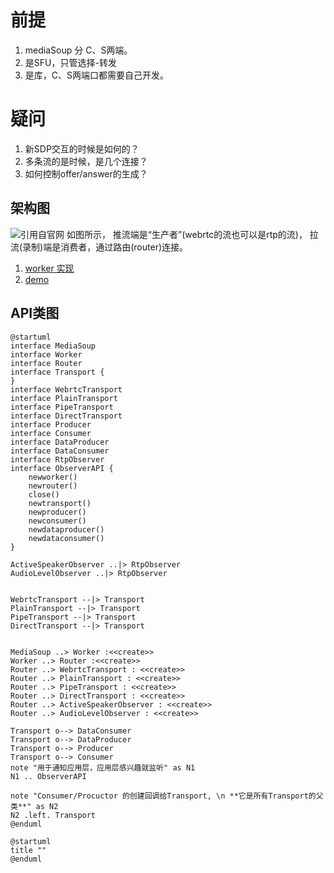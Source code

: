 
# 前提
1. mediaSoup 分 C、S两端。  
1. 是SFU，只管选择-转发
1. 是库，C、S两端口都需要自己开发。
# 疑问
1. 新SDP交互的时候是如何的？
1. 多条流的是时候，是几个连接？
1. 如何控制offer/answer的生成？

## 架构图
![引用自官网](https://mediasoup.org/images/mediasoup-v3-architecture-01.svg)
如图所示， 推流端是“生产者”(webrtc的流也可以是rtp的流)， 拉流(录制)端是消费者，通过路由(router)连接。
1. [worker 实现](./worker.md)
1. [demo](./demo.md)
## API类图
```plantuml
@startuml
interface MediaSoup
interface Worker
interface Router
interface Transport {
}
interface WebrtcTransport
interface PlainTransport
interface PipeTransport
interface DirectTransport
interface Producer
interface Consumer
interface DataProducer
interface DataConsumer
interface RtpObserver
interface ObserverAPI {
    newworker()
    newrouter()
    close()
    newtransport()
    newproducer()
    newconsumer()
    newdataproducer()
    newdataconsumer()
}

ActiveSpeakerObserver ..|> RtpObserver
AudioLevelObserver ..|> RtpObserver


WebrtcTransport --|> Transport
PlainTransport --|> Transport
PipeTransport --|> Transport
DirectTransport --|> Transport


MediaSoup ..> Worker :<<create>>
Worker ..> Router :<<create>>
Router ..> WebrtcTransport : <<create>>
Router ..> PlainTransport : <<create>>
Router ..> PipeTransport : <<create>>
Router ..> DirectTransport : <<create>>
Router ..> ActiveSpeakerObserver : <<create>>
Router ..> AudioLevelObserver : <<create>>

Transport o--> DataConsumer
Transport o--> DataProducer
Transport o--> Producer
Transport o--> Consumer
note "用于通知应用层，应用层感兴趣就监听" as N1
N1 .. ObserverAPI

note "Consumer/Procuctor 的创建回调给Transport, \n **它是所有Transport的父类**" as N2
N2 .left. Transport
@enduml
```
```plantuml
@startuml
title ""
@enduml
```
